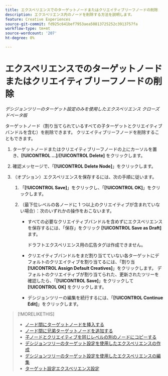 ```yaml
---
title: エクスペリエンスでのターゲットノードまたはクリエイティブリーフノードの削除
description: エクスペリエンス内のノードを削除する方法を説明します。
feature: Creative Experiences
source-git-commit: fd925c641bef7953aea50813725252c3913757fa
workflow-type: tm+mt
source-wordcount: '207'
ht-degree: 0%

---
```


# エクスペリエンスでのターゲットノードまたはクリエイティブリーフノードの削除

*デシジョンツリーのターゲット設定のみを使用したエクスペリエンス*
*クローズドベータ版*

ターゲットノード（割り当てられているすべての子ターゲットとクリエイティブバンドルを含む）を削除できます。 クリエイティブリーフノードを削除することもできます。

<!-- 1. [ways to get to the decision tree] -->

1. ターゲットノードまたはクリエイティブリーフノードの上にカーソルを置き、**[!UICONTROL ...]**/**[!UICONTROL Delete]** をクリックします。

1. 確認メッセージで、「**[!UICONTROL Delete Node]**」をクリックします。

1. （オプション）エクスペリエンスを保存するには、次の手順に従います。

   1. 「**[!UICONTROL Save]**」をクリックし、「**[!UICONTROL OK]**」をクリックします。

   1. （最下位レベルの各ノードに 1 つ以上のクリエイティブが含まれていない場合）：次のいずれかの操作をおこないます。

      * すべての必要なクリエイティブバンドルを含めずにエクスペリエンスを保存するには、「保存」をクリック **[!UICONTROL Save as Draft]** ます。

        ドラフトエクスペリエンス用の広告タグは作成できません。

      * クリエイティブバンドルをまだ割り当てていない各ターゲットにデフォルトのクリエイティブを割り当てるには、「割り当 **[!UICONTROL Assign Default Creatives]**」をクリックします。 デフォルトのクリエイティブが割り当てられた、更新されたツリーを確認したら、「**[!UICONTROL Save]**」をクリックして **[!UICONTROL OK]** をクリックします。

      * デシジョンツリーの編集を続行するには、「**[!UICONTROL Continue Edit]**」をクリックします。

>[!MORELIKETHIS]
>
>* [ ノード間にターゲットノードを挿入する ](experience-target-node-add-inner.md)
>* [ ノード間に兄弟ターゲットノードを追加する ](experience-target-node-add-sibling.md)
>* [ 子ノードとクリエイティブを同じレベルの別のノードにコピーする ](experience-target-node-copy.md)
>* [ デシジョンツリーのターゲット設定を使用したエクスペリエンスの作成 ](experience-create-targeting.md)
>* [ デシジョンツリーのターゲット設定を使用したエクスペリエンスの編集 ](experience-edit-targeting.md)
>* [ ターゲット設定エクスペリエンス設定 ](experience-settings-targeting.md)
